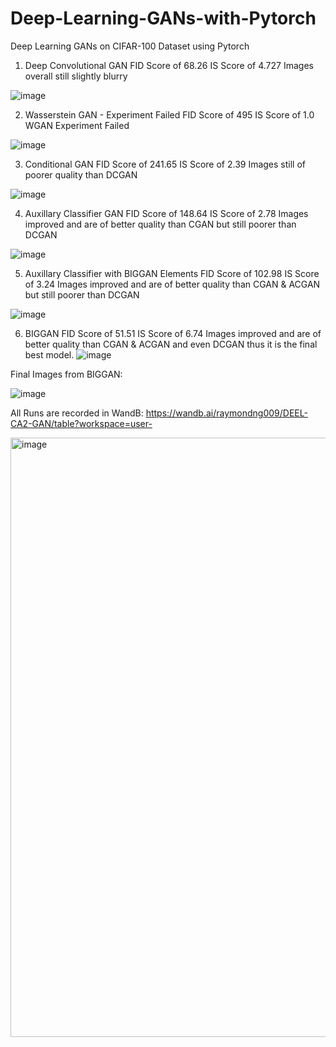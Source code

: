 # Deep-Learning-GANs-with-Pytorch
Deep Learning GANs on CIFAR-100 Dataset using Pytorch
1. Deep Convolutional GAN
FID Score of 68.26
IS Score of 4.727
Images overall still slightly blurry


![image](https://user-images.githubusercontent.com/100133474/220403132-1f4d8614-ea9c-45c8-acc6-bb77b5edcbfc.png)


2. Wasserstein GAN - Experiment Failed
FID Score of 495
IS Score of 1.0
WGAN Experiment Failed


![image](https://user-images.githubusercontent.com/100133474/220403096-e25a68b1-bda7-4725-b0eb-ee08bf1eb785.png)


3. Conditional GAN
FID Score of 241.65
IS Score of 2.39
Images still of poorer quality than DCGAN


![image](https://user-images.githubusercontent.com/100133474/220403063-6e788185-664b-4559-ae7c-e8e3e9076be8.png)


4. Auxillary Classifier GAN
FID Score of 148.64
IS Score of 2.78
Images improved and are of better quality than CGAN but still poorer than DCGAN


![image](https://user-images.githubusercontent.com/100133474/220403029-813e0e77-c21f-4831-80d6-bcc5f7751794.png)


5. Auxillary Classifier with BIGGAN Elements
FID Score of 102.98
IS Score of 3.24
Images improved and are of better quality than CGAN & ACGAN but still poorer than DCGAN


![image](https://user-images.githubusercontent.com/100133474/220402963-496d1bc5-472c-463e-87a9-649bf8acecf6.png)


6. BIGGAN
FID Score of 51.51
IS Score of 6.74
Images improved and are of better quality than CGAN & ACGAN and even DCGAN thus it is the final best model.
![image](https://user-images.githubusercontent.com/100133474/220402925-ef750dec-463d-4f95-9c99-f3111a288b11.png)


Final Images from BIGGAN:


![image](https://user-images.githubusercontent.com/100133474/220402836-982850e2-bd02-43d0-a08e-a08030065ae8.png)


All Runs are recorded in WandB:
https://wandb.ai/raymondng009/DEEL-CA2-GAN/table?workspace=user-


<img width="959" alt="image" src="https://user-images.githubusercontent.com/100133474/220396149-3b717d14-5056-49ff-b9c7-5c6d60825b95.png">
